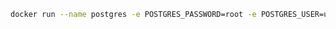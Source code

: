 ```zsh title="terminal"
docker run --name postgres -e POSTGRES_PASSWORD=root -e POSTGRES_USER=user -p 5432:5432 -d postgres
```
